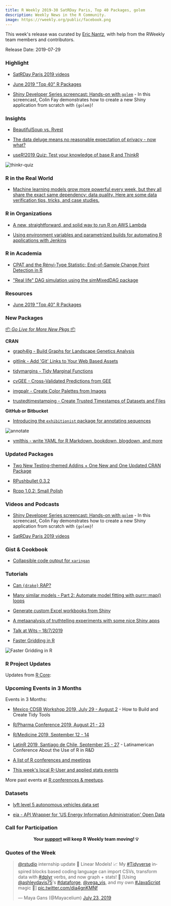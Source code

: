 ```yaml
---
title: R Weekly 2019-30 SatRDay Paris, Top 40 Packages, golem
description: Weekly News in the R Community.
image: https://rweekly.org/public/facebook.png
---
```


This week's release was curated by [Eric Nantz](https://twitter.com/thercast), with help from the RWeekly team members and contributors.

Release Date: 2019-07-29

### Highlight

+ [SatRDay Paris 2019 videos](https://www.youtube.com/playlist?list=PLDMpPFwvU_SwdIRsFLuQ1iLOef6hwSv2H)

+ [June 2019 "Top 40" R Packages](https://rviews.rstudio.com/2019/07/24/june-2019-top-40-r-packages/)

+ [Shiny Developer Series screencast: Hands-on with `golem`](https://shinydevseries.com/post/golem-demo/) - In this screencast, Colin Fay demonstrates how to create a new Shiny application from scratch with `{golem}`! 

### Insights

+ [BeautifulSoup vs. Rvest](https://theautomatic.net/2019/07/23/beautifulsoup-vs-rvest/)

+ [The data deluge means no reasonable expectation of privacy - now what?](https://simplystatistics.org/2019/07/23/the-data-deluge-means-no-reasonable-expectation-of-privacy-no-what/)

+ [useR!2019 Quiz: Test your knowledge of base R and ThinkR](https://rtask.thinkr.fr/blog/user2019-quizz-test-your-knowledge-of-base-r-and-thinkr/)

![thinkr-quiz](https://raw.githubusercontent.com/rweekly/image/master/2019/30/thinkr-quiz.png)

### R in the Real World

+ [Machine learning models grow more powerful every week, but they all share the exact same dependency: data quality.  Here are some data verification tips, tricks, and case studies.](https://appsilon.com/data-quality/)

###  R in Organizations

+ [A new, straightforward, and  solid way to run R on AWS Lambda](http://enhancedatascience.com/2019/07/09/how-to-use-r-in-aws-lambda/)

+ [Using environment variables and parametrized builds for automating R applications with Jenkins](https://jozef.io/r918-jenkins-pipelines/)


###  R in Academia

+ [CPAT and the Rényi-Type Statistic; End-of-Sample Change Point Detection in R](https://ntguardian.wordpress.com/2019/07/24/cpat-renyi-type-statistic-end-of-sample-change-point-detection-r/)

+ ["Real life" DAG simulation using the simMixedDAG package](https://iyarlin.github.io/2019/07/23/mixed_dag_simulation_using_simmixeddag_package/)

###  Resources

+ [June 2019 "Top 40" R Packages](https://rviews.rstudio.com/2019/07/24/june-2019-top-40-r-packages/)

###  New Packages

<p class="added-hostname"><a href="https://rweekly.org/live" target="_blank" class="externalLink">📦 <i>Go Live for More New Pkgs</i> 📦</a></p>

**CRAN**

+ [graph4lg - Build Graphs for Landscape Genetics Analysis](https://cran.r-project.org/package=graph4lg)

+ [gitlink - Add 'Git' Links to Your Web Based Assets](https://cran.r-project.org/package=gitlink)

+ [tidymargins - Tidy Marginal Functions](https://cran.r-project.org/package=tidymargins)

+ [cvGEE - Cross-Validated Predictions from GEE](https://cran.r-project.org/package=cvGEE)

+ [imgpalr - Create Color Palettes from Images](https://cran.r-project.org/package=imgpalr)

+ [trustedtimestamping - Create Trusted Timestamps of Datasets and Files](https://cran.r-project.org/package=trustedtimestamping)

**GitHub or Bitbucket**

+ [Introducing the `exhibitionist` package for annotating sequences](https://coolbutuseless.github.io/2019/07/24/introducing-the-exhibitionist-package-for-annotating-sequences/)

![annotate](https://raw.githubusercontent.com/rweekly/image/master/2019/30/annotate.png)

+ [ymlthis - write YAML for R Markdown, bookdown, blogdown, and more](https://github.com/r-lib/ymlthis)


### Updated Packages

+ [Two New Testing-themed Addins + One New and One Updated CRAN Package](https://rud.is/b/2019/07/27/two-new-testing-themed-addins-one-new-and-one-updated-cran-package/)

+ [RPushbullet 0.3.2](http://dirk.eddelbuettel.com/blog/2019/07/21#rpushbullet_0.3.2)

+ [Rcpp 1.0.2: Small Polish](http://dirk.eddelbuettel.com/blog/2019/07/25#rcpp_1.0.2)


###  Videos and Podcasts

+ [Shiny Developer Series screencast: Hands-on with `golem`](https://shinydevseries.com/post/golem-demo/) - In this screencast, Colin Fay demonstrates how to create a new Shiny application from scratch with `{golem}`! 

+ [SatRDay Paris 2019 videos](https://www.youtube.com/playlist?list=PLDMpPFwvU_SwdIRsFLuQ1iLOef6hwSv2H)


### Gist & Cookbook

+ [Collapsible code output for `xaringan`](https://gist.github.com/emitanaka/eaa258bb8471c041797ff377704c8505)

###  Tutorials

+ [Can `{drake}` RAP?](https://www.rostrum.blog/2019/07/23/can-drake-rap/)

+ [Many similar models - Part 2: Automate model fitting with purrr::map() loops](https://aosmith.rbind.io/2019/07/22/automate-model-fitting-with-loops/)

+ [Generate custom Excel workbooks from Shiny](https://www.tychobra.com/posts/2019_07_22_excel_report_generation/)

+ [A metaanalysis of truthtelling experiments with some nice Shiny apps](http://www.preferencesfortruthtelling.com/)

+ [Talk at Wits – 18/7/2019](http://ronaldrichman.co.za/2019/07/21/talk-at-wits/)

+ [Faster Gridding in R](http://tkelly.org/2019/07/faster-gridding-in-r/)

![Faster Gridding in R](https://raw.githubusercontent.com/rweekly/image/master/2019/30/faster-gridding.png)

<!--<div class="post-more-begi
n></div><div class="post-more-end"></div>-->

###  R Project Updates

Updates from [R Core](http://developer.r-project.org/blosxom.cgi/R-devel/NEWS):


###  Upcoming Events in 3 Months

Events in 3 Months:

+ [Mexico CDSB Workshop 2019, July 29 - August 2](https://comunidadbioinfo.github.io/post/building-tidy-tools-cdsb-runconf-2019/) - How to Build and Create Tidy Tools

+ [R/Pharma Conference 2019, August 21 - 23](http://rinpharma.com/)

+ [R/Medicine 2019, September 12 - 14](https://r-medicine.com/)

+ [LatinR 2019, Santiago de Chile, September 25 - 27](http://latin-r.com) - Latinamerican Conference About the Use of R in R&D

+ [A list of R conferences and meetings](https://jumpingrivers.github.io/meetingsR/events.html)

+ [This week's local R-User and applied stats events](https://community.rstudio.com/c/irl)


More past events at [R conferences & meetups](https://conf.rweekly.org).


### Datasets

+ [lyft level 5 autonomous vehicles data set](https://level5.lyft.com/dataset/)

+ [eia - API Wrapper for 'US Energy Information Administration' Open Data](https://cran.r-project.org/package=eia)

###  Call for Participation


<p class="hide-support added-hostname support-rweekly" style="text-align: center;font-weight: bold;">Your <a class="non-visited externalLink" href="https://www.patreon.com/rweekly" onclick="pas(this)">support</a> will keep R Weekly team moving! 💡</p>

###  Quotes of the Week

<blockquote class="twitter-tweet"><p lang="en" dir="ltr"><a href="https://twitter.com/rstudio?ref_src=twsrc%5Etfw">@rstudio</a> internship update 🥁 Linear Models! 📈 My <a href="https://twitter.com/hashtag/Tidyverse?src=hash&amp;ref_src=twsrc%5Etfw">#Tidyverse</a> inspired blocks based coding language can import CSVs, transform data with <a href="https://twitter.com/hashtag/dplyr?src=hash&amp;ref_src=twsrc%5Etfw">#dplyr</a> verbs, and now graph + stats! 💪 [Using <a href="https://twitter.com/ashleydavis75?ref_src=twsrc%5Etfw">@ashleydavis75</a>&#39;s <a href="https://twitter.com/hashtag/dataforge?src=hash&amp;ref_src=twsrc%5Etfw">#dataforge</a>, <a href="https://twitter.com/vega_vis?ref_src=twsrc%5Etfw">@vega_vis</a>, and my own <a href="https://twitter.com/hashtag/JavaScript?src=hash&amp;ref_src=twsrc%5Etfw">#JavaScript</a> magic 🦄] <a href="https://t.co/dia4gnKMNf">pic.twitter.com/dia4gnKMNf</a></p>&mdash; Maya Gans (@Mayacelium) <a href="https://twitter.com/Mayacelium/status/1153455719384936449?ref_src=twsrc%5Etfw">July 23, 2019</a></blockquote> <script async src="https://platform.twitter.com/widgets.js" charset="utf-8"></script> 

